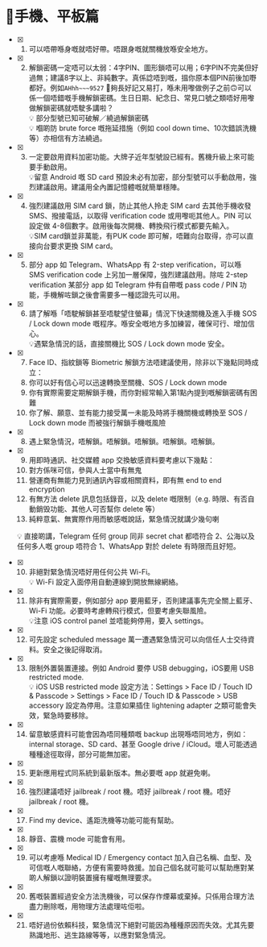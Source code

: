  # 📱手機、平板篇 

- [x] 1. 可以唔帶喺身嘅就唔好帶。唔跟身嘅就關機放喺安全地方。

- [x] 2. 解鎖密碼一定唔可以太弱：4字PIN、圖形鎖唔可以用；6字PIN不完美但好過無；建議8字以上、非純數字。真係諗唔到嘅，搵你原本個PIN前後加嘢都好。例如`AHhh~~~9527` 📢夠長好記又易打，喺未用嚟做例子之前🙃可以係一個唔錯嘅手機解鎖密碼。生日日期、紀念日、常見口號之類唔好用嚟做解鎖密碼就唔駛多講啦？  
  💡 部分型號已知可破解／繞過解鎖密碼  
  💡 嗰啲防 brute force 嘅拖延措施（例如 cool down time、10次錯誤洗機等）亦相信有方法繞過。  
  
- [x] 3. 一定要啟用資料加密功能。大牌子近年型號設已經有。舊機升級上來可能要手動啟用。  
  💡留意 Android 嘅 SD card 預設未必有加密，部分型號可以手動啟用，強烈建議啟用。建議用全內置記憶體嘅就簡單穩陣。

- [x] 4. 強烈建議啟用 SIM card 鎖，防止其他人拎走 SIM card 去其他手機收發SMS、撥接電話，以取得 verification code 或用嚟呃其他人。PIN 可以設定做 4-8個數字。啟用後每次開機、轉換飛行模式都要先輸入。  
  💡SIM card鎖並非萬能，有PUK code 即可解，唔難向台取得，亦可以直接向台要求更換 SIM card。

- [x] 5. 部分 app 如 Telegram、WhatsApp 有 2-step verification，可以喺 SMS verification code 上另加一層保障，強烈建議啟用。除咗 2-step verification 某部分 app 如 Telegram 仲有自帶嘅 pass code / PIN 功能，手機解咗鎖之後會需要多一種認證先可以用。

- [x] 6. 請了解喺「唔駛解鎖甚至唔駛望住螢幕」情況下快速關機及進入手機 SOS / Lock down mode 嘅程序。喺安全嘅地方多加練習，確保可行、增加信心。  
  💡遇緊急情況的話，直接關機比 SOS / Lock down mode 安全。  

- [x] 7. Face ID、指紋鎖等 Biometric 解鎖方法唔建議使用，除非以下幾點同時成立：
  1. 你可以好有信心可以迅速轉換至關機、SOS / Lock down mode
  2. 你有實際需要定期解鎖手機，而你對經常輸入第1點內提到嘅解鎖密碼有困難
  3. 你了解、願意、並有能力接受萬一未能及時將手機關機或轉換至 SOS / Lock down mode 而被強行解鎖手機嘅風險

- [x] 8. 遇上緊急情況，唔解鎖。唔解鎖。唔解鎖。唔解鎖。唔解鎖。

- [x] 9. 用即時通訊、社交媒體 app 交換敏感資料要考慮以下幾點：
  1. 對方係咪可信，參與人士當中有無鬼
  2. 營運商有無能力見到通訊內容或相關資料，即有無 end to end encryption
  3. 有無方法 delete 訊息包括錄音，以及 delete 嘅限制（e.g. 時限、有否自動銷毁功能、其他人可否幫你 delete 等）
  4. 純粹意氣、無實際作用而敏感嘅說話，緊急情況就講少幾句喇
  
  💡 直接啲講，Telegram 任何 group 同非 secret chat 都唔符合 2、公海以及任何多人嘅 group 唔符合 1、WhatsApp 對於 delete 有時限而且好短。

- [x] 10. 非絕對緊急情況唔好用任何公共 Wi-Fi。  
  💡 Wi-Fi 設定入面停用自動連線到開放無線網絡。

- [x] 11. 除非有實際需要，例如部分 app 要用藍牙，否則建議事先完全關上藍牙、Wi-Fi 功能。必要時考慮轉飛行模式，但要考慮失聯風險。  
  💡注意 iOS control panel 並唔能夠停用，要入 settings。

- [x] 12. 可先設定 scheduled message 萬一遭遇緊急情況可以向信任人士交待資料。安全之後記得取消。  

- [x] 13. 限制外置裝置連接。例如 Android 要停 USB debugging，iOS要用 USB restricted mode.  
  💡 iOS USB restricted mode 設定方法：Settings > Face ID / Touch ID & Passcode > Settings > Face ID / Touch ID & Passcode > USB accessory 設定為停用。注意如果插住 lightening adapter 之類可能會失效，緊急時要移除。

- [x] 14. 留意敏感資料可能會因為唔同種類嘅 backup 出現喺唔同地方，例如：internal storage、SD card、甚至 Google drive / iCloud。壞人可能透過種種途徑取得，部分可能無加密。

- [x] 15. 更新應用程式同系統到最新版本。無必要嘅 app 就避免喇。

- [x] 16. 強烈建議唔好 jailbreak / root 機。唔好 jailbreak / root 機。唔好 jailbreak / root 機。

- [x] 17.  Find my device、遙距洗機等功能可能有幫助。

- [x] 18. 靜音、震機 mode 可能會有用。

- [x] 19. 可以考慮喺 Medical ID / Emergency contact 加入自己名稱、血型、及可信嘅人嘅聯絡，方便有需要時救援。加自己個名就可能可以幫助應對某啲人解鎖以證明裝置擁有權嘅無理要求。

- [x] 20. 舊嘅裝置經過安全方法洗機後，可以保存作煙幕或棄掉。只係用合理方法盡力刪除嘅，用物理方法處理咗佢啦。

- [x] 21. 唔好過份依賴科技，緊急情況下絕對可能因為種種原因而失效。尤其先要熟識地形、逃生路線等等，以應對緊急情況。


